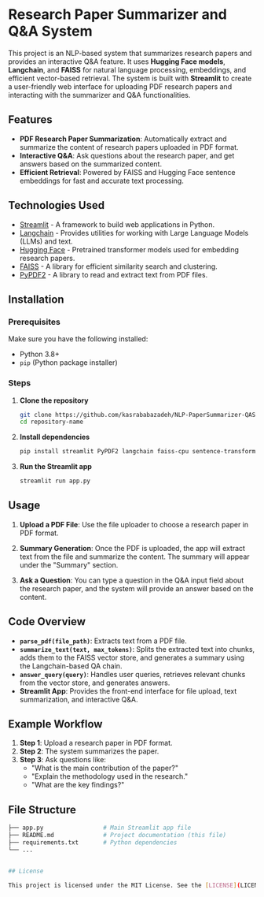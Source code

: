 # Research Paper Summarizer and Q&A System

This project is an NLP-based system that summarizes research papers and provides an interactive Q&A feature. It uses **Hugging Face models**, **Langchain**, and **FAISS** for natural language processing, embeddings, and efficient vector-based retrieval. The system is built with **Streamlit** to create a user-friendly web interface for uploading PDF research papers and interacting with the summarizer and Q&A functionalities.

## Features

- **PDF Research Paper Summarization**: Automatically extract and summarize the content of research papers uploaded in PDF format.
- **Interactive Q&A**: Ask questions about the research paper, and get answers based on the summarized content.
- **Efficient Retrieval**: Powered by FAISS and Hugging Face sentence embeddings for fast and accurate text processing.

## Technologies Used

- [Streamlit](https://streamlit.io/) - A framework to build web applications in Python.
- [Langchain](https://github.com/hwchase17/langchain) - Provides utilities for working with Large Language Models (LLMs) and text.
- [Hugging Face](https://huggingface.co/) - Pretrained transformer models used for embedding research papers.
- [FAISS](https://github.com/facebookresearch/faiss) - A library for efficient similarity search and clustering.
- [PyPDF2](https://github.com/py-pdf/pypdf2) - A library to read and extract text from PDF files.

## Installation

### Prerequisites

Make sure you have the following installed:

- Python 3.8+
- `pip` (Python package installer)

### Steps

1. **Clone the repository**

   ```bash
   git clone https://github.com/kasrababazadeh/NLP-PaperSummarizer-QASystem.git
   cd repository-name

2. **Install dependencies**

   ```bash
   pip install streamlit PyPDF2 langchain faiss-cpu sentence-transformers

3. **Run the Streamlit app**

   ```bash
   streamlit run app.py

## Usage

1. **Upload a PDF File**: Use the file uploader to choose a research paper in PDF format.
   
2. **Summary Generation**: Once the PDF is uploaded, the app will extract text from the file and summarize the content. The summary will appear under the "Summary" section.

3. **Ask a Question**: You can type a question in the Q&A input field about the research paper, and the system will provide an answer based on the content.

## Code Overview

- **`parse_pdf(file_path)`**: Extracts text from a PDF file.
- **`summarize_text(text, max_tokens)`**: Splits the extracted text into chunks, adds them to the FAISS vector store, and generates a summary using the Langchain-based QA chain.
- **`answer_query(query)`**: Handles user queries, retrieves relevant chunks from the vector store, and generates answers.
- **Streamlit App**: Provides the front-end interface for file upload, text summarization, and interactive Q&A.

## Example Workflow

1. **Step 1**: Upload a research paper in PDF format.
2. **Step 2**: The system summarizes the paper.
3. **Step 3**: Ask questions like:
   - "What is the main contribution of the paper?"
   - "Explain the methodology used in the research."
   - "What are the key findings?"

## File Structure

   ```bash
   ├── app.py                 # Main Streamlit app file
   ├── README.md              # Project documentation (this file)
   ├── requirements.txt       # Python dependencies
   └── ...


## License

This project is licensed under the MIT License. See the [LICENSE](LICENSE) file for more details.

